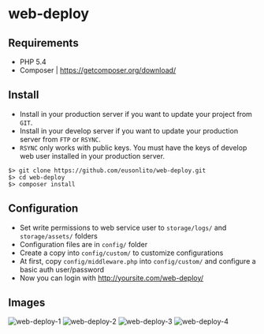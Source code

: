 # web-deploy

## Requirements

* PHP 5.4
* Composer | https://getcomposer.org/download/

## Install

* Install in your production server if you want to update your project from `GIT`.
* Install in your develop server if you want to update your production server from `FTP` or `RSYNC`.
* `RSYNC` only works with public keys. You must have the keys of develop web user installed in your production server.

```
$> git clone https://github.com/eusonlito/web-deploy.git
$> cd web-deploy
$> composer install
```

## Configuration

* Set write permissions to web service user to `storage/logs/` and `storage/assets/` folders
* Configuration files are in `config/` folder
* Create a copy into `config/custom/` to customize configurations
* At first, copy `config/middleware.php` into `config/custom/` and configure a basic auth user/password
* Now you can login with http://yoursite.com/web-deploy/

## Images

![web-deploy-1](https://raw.githubusercontent.com/eusonlito/web-deploy/gh-pages/images/web-deploy-1.png)
![web-deploy-2](https://raw.githubusercontent.com/eusonlito/web-deploy/gh-pages/images/web-deploy-2.png)
![web-deploy-3](https://raw.githubusercontent.com/eusonlito/web-deploy/gh-pages/images/web-deploy-3.png)
![web-deploy-4](https://raw.githubusercontent.com/eusonlito/web-deploy/gh-pages/images/web-deploy-4.png)
